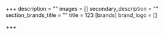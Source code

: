 +++
description = ""
images = []
secondary_description = ""
section_brands_title = ""
title = 123
[brands]
brand_logo = []

+++
